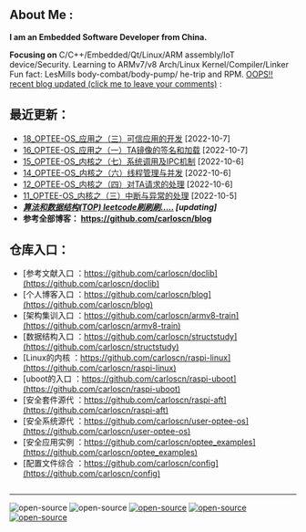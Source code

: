 <!--
**carloscn/carloscn** is a ✨ _special_ ✨ repository because its `README.md` (this file) appears on your GitHub profile.
** img.shields.io

<div id="header" align="center">
  <img src="https://media.giphy.com/media/M9gbBd9nbDrOTu1Mqx/giphy.gif" width="100"/>
</div>

* ARMv8: <a><img height="16" src="https://img.shields.io/static/v1?label=blog&message=ARMv8&color=blue"></a> 
* Linux: <a><img height="16" src="https://img.shields.io/static/v1?label=blog&message=Linux&color=orange"></a>
* ELF: <a><img height="16" src="https://img.shields.io/static/v1?label=blog&message=ELF&color=green"></a>
* Kernel: <a><img height="16" src="https://img.shields.io/static/v1?label=blog&message=Kernel&color=red"></a>
* Compiler: <a><img height="16" src="https://img.shields.io/static/v1?label=blog&message=Compiler&color=lightgrey"></a>
* OPTEE: <a><img height="16" src="https://img.shields.io/static/v1?label=blog&message=OPTEE&color=green"></a>
* Security: <a><img height="16" src="https://img.shields.io/static/v1?label=blog&message=Security&color=lightgrey"></a>
---
-->

## About Me :

**I am an Embedded Software Developer from China.** 

**Focusing on** C/C++/Embedded/Qt/Linux/ARM assembly/IoT device/Security. Learning to ARMv7/v8 Arch/Linux Kernel/Compiler/Linker Fun fact: LesMills body-combat/body-pump/ he-trip and RPM. [OOPS!! recent blog updated (click me to leave your comments)](https://github.com/carloscn/blog/discussions) : 

## 最近更新：
* [18_OPTEE-OS_应用之（三）可信应用的开发](https://github.com/carloscn/blog/issues/108) [2022-10-7] <a><img height="16" src="https://img.shields.io/static/v1?label=blog&message=OPTEE&color=green"></a> <a><img height="16" src="https://img.shields.io/static/v1?label=blog&message=Security&color=lightgrey"></a>
* [16_OPTEE-OS_应用之（一）TA镜像的签名和加载](https://github.com/carloscn/blog/issues/106) [2022-10-7] <a><img height="16" src="https://img.shields.io/static/v1?label=blog&message=OPTEE&color=green"></a> <a><img height="16" src="https://img.shields.io/static/v1?label=blog&message=Security&color=lightgrey"></a>
* [15_OPTEE-OS_内核之（七）系统调用及IPC机制](https://github.com/carloscn/blog/issues/105) [2022-10-6] <a><img height="16" src="https://img.shields.io/static/v1?label=blog&message=OPTEE&color=green"></a> <a><img height="16" src="https://img.shields.io/static/v1?label=blog&message=Security&color=lightgrey"></a>
* [14_OPTEE-OS_内核之（六）线程管理与并发](https://github.com/carloscn/blog/issues/104) [2022-10-6] <a><img height="16" src="https://img.shields.io/static/v1?label=blog&message=OPTEE&color=green"></a> <a><img height="16" src="https://img.shields.io/static/v1?label=blog&message=Security&color=lightgrey"></a>
* [12_OPTEE-OS_内核之（四）对TA请求的处理](https://github.com/carloscn/blog/issues/102) [2022-10-6] <a><img height="16" src="https://img.shields.io/static/v1?label=blog&message=OPTEE&color=green"></a> <a><img height="16" src="https://img.shields.io/static/v1?label=blog&message=Security&color=lightgrey"></a>
* [11_OPTEE-OS_内核之（三）中断与异常的处理](https://github.com/carloscn/blog/issues/101) [2022-10-5] <a><img height="16" src="https://img.shields.io/static/v1?label=blog&message=OPTEE&color=green"></a> <a><img height="16" src="https://img.shields.io/static/v1?label=blog&message=Security&color=lightgrey"></a>
* ***[算法和数据结构(TOP) leetcode刷刷刷.....](https://github.com/carloscn/structstudy) [updating]***
* **参考全部博客： https://github.com/carloscn/blog** <a><a href="https://github.com/carloscn/blog/blob/main/README.md#ARMv8"><img height="16" src="https://img.shields.io/static/v1?label=blog&message=ARMv8&color=blue"></a> <a><a href="https://github.com/carloscn/blog/blob/main/README.md#linux-userspace"><img height="16" src="https://img.shields.io/static/v1?label=blog&message=Linux&color=orange"></a> <a><a href="https://github.com/carloscn/blog/blob/main/README.md#linux-kernel"><img height="16" src="https://img.shields.io/static/v1?label=blog&message=Kernel&color=red"></a> <a><a href="https://github.com/carloscn/blog/blob/main/README.md#embedded"><img height="16" src="https://img.shields.io/static/v1?label=blog&message=Embedded&color=green"></a> <a><a href="https://github.com/carloscn/blog/blob/main/README.md#Qt"><img height="16" src="https://img.shields.io/static/v1?label=blog&message=Qt&color=greenlight"></a> 


## 仓库入口：
* [参考文献入口 ：https://github.com/carloscn/doclib](https://github.com/carloscn/doclib)
* [个人博客入口 ：https://github.com/carloscn/blog](https://github.com/carloscn/blog)
* [架构集训入口 ：https://github.com/carloscn/armv8-train](https://github.com/carloscn/armv8-train)
* [数据结构入口 ：https://github.com/carloscn/structstudy](https://github.com/carloscn/structstudy)
* [Linux的内核 ：https://github.com/carloscn/raspi-linux](https://github.com/carloscn/raspi-linux)
* [uboot的入口 ：https://github.com/carloscn/raspi-uboot](https://github.com/carloscn/raspi-uboot)
* [安全套件源代 ：https://github.com/carloscn/raspi-aft](https://github.com/carloscn/raspi-aft)
* [安全系统源代 ：https://github.com/carloscn/user-optee-os](https://github.com/carloscn/user-optee-os)
* [安全应用实例 ：https://github.com/carloscn/optee_examples](https://github.com/carloscn/optee_examples)
* [配置文件综合 ：https://github.com/carloscn/config](https://github.com/carloscn/config)

<img src="https://komarev.com/ghpvc/?username=carloscn&style=flat-square&color=blue" alt=""/>

<!--
<img width="200" alt="image" src="https://user-images.githubusercontent.com/16836611/163514037-fb7cc845-c7d2-41ae-acbc-8a202f2f9016.png">
</div>


-->

---

  



<div id="header" align="left">
<a><img alt="open-source" src="https://img.shields.io/badge/git-%23F05033.svg?logo=git&logoColor=white&style=flat"></a>
<a><img alt="open-source" src="https://img.shields.io/badge/github-%23121011.svg?logo=github&logoColor=white&style=flat"></a>
<a><a href="https://t.me/zzzzzmle"><img alt="open-source" src="https://img.shields.io/badge/Telegram-2CA5E0?logo=telegram&logoColor=white&style=flat"></a>
<a href="https://github.com/carloscn/blog"><img alt="open-source" src="https://img.shields.io/website-up-down-green-red/https/lbesson.bitbucket.io.svg"></a>
<a href="https://github.com/wifialan/ARMv8-A_Reference_Manual"><img alt="open-source" src="https://img.shields.io/website-up-down-green-red/http/myfakewebsitethatshouldnotexist.at.least.i.hope.svg"></a>
</div>

